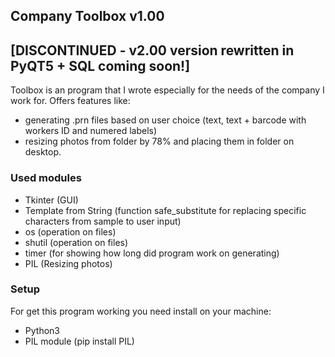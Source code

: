 ## Company Toolbox v1.00 
## [DISCONTINUED - v2.00 version rewritten in PyQT5 + SQL coming soon!]

Toolbox is an program that I wrote especially for the needs of the company I work for.  Offers features like:

- generating .prn files based on user choice (text, text + barcode with workers ID and numered labels)
- resizing photos from folder by 78% and placing them in folder on desktop.

### Used modules
- Tkinter (GUI)
- Template from String (function safe_substitute for replacing specific characters from sample to user input)
- os (operation on files)
- shutil (operation on files)
- timer (for showing how long did program work on generating)
- PIL (Resizing photos)

### Setup
For get this program working you need install on your machine:

- Python3
- PIL module (pip install PIL)


